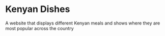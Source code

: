 # Kenyan Dishes

A website that displays different Kenyan meals and shows where they are most popular across the country
